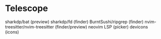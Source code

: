 # Telescope
sharkdp/bat (preview)
sharkdp/fd (finder)
BurntSushi/ripgrep (finder)
nvim-treesitter/nvim-treesitter (finder/preview)
neovim LSP (picker)
devicons (icons)
